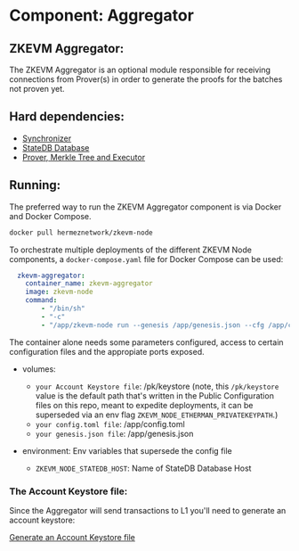# Component: Aggregator

## ZKEVM Aggregator:

The ZKEVM Aggregator is an optional module responsible for receiving connections from Prover(s) in order to generate the proofs for the batches not proven yet.

## Hard dependencies:

- [Synchronizer](./synchronizer.md)
- [StateDB Database](./databases.md)
- [Prover, Merkle Tree and Executor](./prover.md)

## Running:

The preferred way to run the ZKEVM Aggregator component is via Docker and Docker Compose.

```bash
docker pull hermeznetwork/zkevm-node
```

To orchestrate multiple deployments of the different ZKEVM Node components, a `docker-compose.yaml` file for Docker Compose can be used:

```yaml
  zkevm-aggregator:
    container_name: zkevm-aggregator
    image: zkevm-node
    command:
        - "/bin/sh"
        - "-c"
        - "/app/zkevm-node run --genesis /app/genesis.json --cfg /app/config.toml --components aggregator"
```

The container alone needs some parameters configured, access to certain configuration files and the appropiate ports exposed.

- volumes:
    - `your Account Keystore file`: /pk/keystore (note, this `/pk/keystore` value is the default path that's written in the Public Configuration files on this repo, meant to expedite deployments, it can be superseded via an env flag `ZKEVM_NODE_ETHERMAN_PRIVATEKEYPATH`.)
    - `your config.toml file`: /app/config.toml
    - `your genesis.json file`: /app/genesis.json

- environment: Env variables that supersede the config file
    - `ZKEVM_NODE_STATEDB_HOST`: Name of StateDB Database Host

### The Account Keystore file:

Since the Aggregator will send transactions to L1 you'll need to generate an account keystore:

[Generate an Account Keystore file](./account_keystore.md)